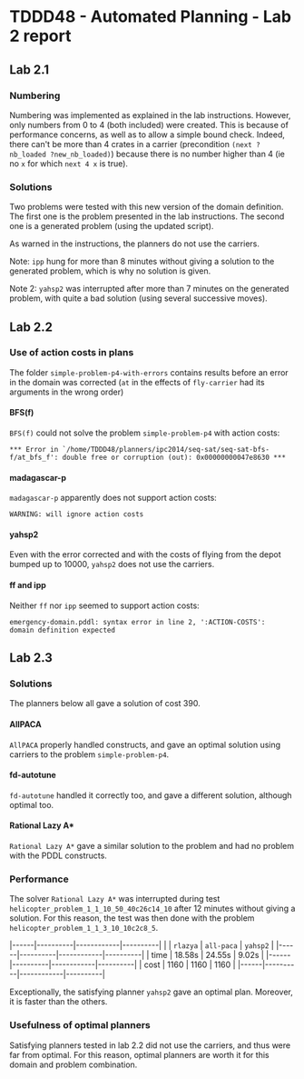 # TDDD48 - Automated Planning - Lab 2 report

## Lab 2.1

### Numbering

Numbering was implemented as explained in the lab instructions. However, only
numbers from 0 to 4 (both included) were created. This is because of
performance concerns, as well as to allow a simple bound check. Indeed, there
can't be more than 4 crates in a carrier (precondition `(next ?nb_loaded
?new_nb_loaded)`) because there is no number higher than 4 (ie no `x` for which
`next 4 x` is true).

### Solutions

Two problems were tested with this new version of the domain definition. The
first one is the problem presented in the lab instructions. The second one is a
generated problem (using the updated script).

As warned in the instructions, the planners do not use the carriers.

Note: `ipp` hung for more than 8 minutes without giving a solution to the
generated problem, which is why no solution is given.

Note 2: `yahsp2` was interrupted after more than 7 minutes on the generated
problem, with quite a bad solution (using several successive moves).

## Lab 2.2

### Use of action costs in plans

The folder `simple-problem-p4-with-errors` contains results before an error in
the domain was corrected (`at` in the effects of `fly-carrier` had its
arguments in the wrong order)

#### BFS(f)

`BFS(f)` could not solve the problem `simple-problem-p4` with action costs:

```
*** Error in `/home/TDDD48/planners/ipc2014/seq-sat/seq-sat-bfs-f/at_bfs_f': double free or corruption (out): 0x00000000047e8630 ***
```

#### madagascar-p

`madagascar-p` apparently does not support action costs:

```
WARNING: will ignore action costs
```

#### yahsp2

Even with the error corrected and with the costs of flying from the depot
bumped up to 10000, `yahsp2` does not use the carriers.

#### ff and ipp

Neither `ff` nor `ipp` seemed to support action costs:

```
emergency-domain.pddl: syntax error in line 2, ':ACTION-COSTS':
domain definition expected
```

## Lab 2.3

### Solutions

The planners below all gave a solution of cost 390.

#### AllPACA

`AllPACA` properly handled constructs, and gave an optimal solution using carriers to the
problem `simple-problem-p4`.

#### fd-autotune

`fd-autotune` handled it correctly too, and gave a different solution, although
optimal too.

#### Rational Lazy A\*

`Rational Lazy A*` gave a similar solution to the problem and had no problem
with the PDDL constructs.

### Performance

The solver `Rational Lazy A*` was interrupted during test
`helicopter_problem_1_1_10_50_40c26c14_10` after 12 minutes without giving a
solution. For this reason, the test was then done with the problem
`helicopter_problem_1_1_3_10_10c2c8_5`.

|------|----------|------------|----------|
|      | `rlazya` | `all-paca` | `yahsp2` |
|------|----------|------------|----------|
| time | 18.58s   | 24.55s     | 9.02s    |
|------|----------|------------|----------|
| cost | 1160     | 1160       | 1160     |
|------|----------|------------|----------|

Exceptionally, the satisfying planner `yahsp2` gave an optimal plan. Moreover,
it is faster than the others.

### Usefulness of optimal planners

Satisfying planners tested in lab 2.2 did not use the carriers, and thus were
far from optimal. For this reason, optimal planners are worth it for this
domain and problem combination.
